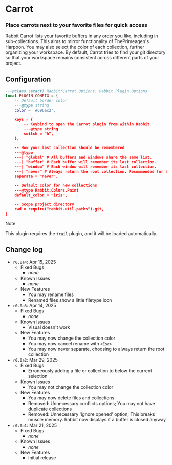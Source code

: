 # Carrot
### Place carrots next to your favorite files for quick access

Rabbit Carrot lists your favorite buffers in any order you like, including in
sub-collections. This aims to mirror functionality of ThePrimeagen's Harpoon.
You may also select the color of each collection, further organizing your
workspace. By default, Carrot tries to find your git directory so that your
workspace remains consistent across different parts of your project.

## Configuration

```lua
---@class (exact) Rabbit*Carrot.Options: Rabbit.Plugin.Options
local PLUGIN_CONFIG = {
    -- Default border color
    ---@type string
    color = '#696ac2",

    keys = {
        -- Keybind to open the Carrot plugin from within Rabbit
        ---@type string
        switch = "h",
    },

    -- How your last collection should be remembered
    ---@type
    ---| "global" # All buffers and windows share the same list.
    ---| "buffer" # Each buffer will remember its last collection.
    ---| "window" # Each window will remember its last collection.
    ---| "never" # Always return the root collection. Recommended for building muscle memory.
    separate = "never",

    -- Default color for new collections
    ---@type Rabbit.Colors.Paint
    default_color = "iris",

    -- Scope project directory
    cwd = require("rabbit.util.paths").git,
}
```

> [!NOTE]
> This plugin requires the `trail` plugin, and it will be loaded automatically.

## Change log
- `r0.0a4`: Apr 15, 2025
  - Fixed Bugs
    - *none*
  - Known Issues
    - *none*
  - New Features
    - You may rename files
    - Renamed files show a little filetype icon
- `r0.0a3`: Apr 14, 2025
  - Fixed Bugs
    - *none*
  - Known Issues
    - Visual doesn't work
  - New Features
    - You may now change the collection color
    - You may now cancel rename with `<Esc>`
    - You may now never separate, choosing to always return the root collection
- `r0.0a2`: Mar 29, 2025
  - Fixed Bugs
    - Erroneously adding a file or collection to below the current selection
  - Known Issues
    - You may not change the collection color
  - New Features
    - You may now delete files and collections
    - Removed: Unnecessary conflicts options; You may not have duplicate collections
    - Removed: Unnecessary 'ignore opened' option; This breaks muscle memory. Rabbit now displays if a buffer is closed anyway
- `r0.0a1`: Mar 21, 2025
  - Fixed Bugs
    - *none*
  - Known Issues
    - *none*
  - New Features
    - Initial release

